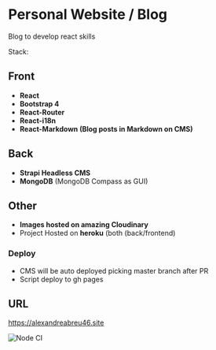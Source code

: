 # Personal Website / Blog
Blog to develop react skills

Stack:

## Front
* **React**
* **Bootstrap 4**
* **React-Router**
* **React-i18n**
* **React-Markdown (Blog posts in Markdown on CMS)**

## Back
* **Strapi Headless CMS**
* **MongoDB** (MongoDB Compass as GUI)

## Other
* **Images hosted on amazing Cloudinary**
* Project Hosted on **heroku** (both (back/frontend)

### Deploy
* CMS will be auto deployed picking master branch after PR
* Script deploy to gh pages


## URL

https://alexandreabreu46.site

![Node CI](https://github.com/Alexandre46/react-personal/workflows/Node%20CI/badge.svg?branch=master)
